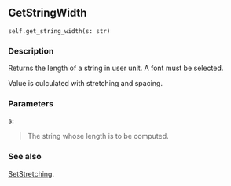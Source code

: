 ## GetStringWidth ##

```
self.get_string_width(s: str)
```

### Description ###

Returns the length of a string in user unit. A font must be selected.

Value is culculated with stretching and spacing.

### Parameters ###

s:
> The string whose length is to be computed.

### See also ###

[SetStretching](SetStretching.md).
